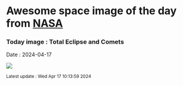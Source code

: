 
# Awesome space image of the day from [NASA](https://api.nasa.gov/)

### Today image : Total Eclipse and Comets
Date : 2024-04-17

![](https://apod.nasa.gov/apod/image/2404/EclipseComets_Zixuan_1080.jpg)

<small>Latest update : Wed Apr 17 10:13:59 2024</small>
        